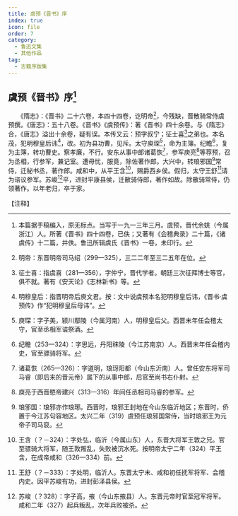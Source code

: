 ```yaml
---
title: 虞预《晋书》序
index: true
icon: file
order: 7
category:
  - 鲁迅文集
  - 其他作品
tag:  
  - 古籍序跋集
---
```


## 虞预《晋书》序[^1]

　　《隋志》：《晋书》二十六卷，本四十四卷，讫明帝[^2]，今残缺，晋散骑常侍虞预撰。《唐志》：五十八卷。《晋书》《虞预传》：著《晋书》四十余卷。与《隋志》合，《唐志》溢出十余卷，疑有误。本传又云：预字叔宁；征士喜[^3]之弟也。本名茂，犯明穆皇后讳[^4]，改。初为县功曹，见斥。太守庾琛[^5]，命为主簿。纪瞻[^6]，复为主簿，转功曹史。察孝廉，不行。安东从事中郎诸葛恢[^7]，参军庾亮[^8]等荐预，召为丞相，行参军，兼记室。遭母忧，服竟，除佐著作郎。大兴中，转琅邪国[^9]常侍，迁秘书丞，著作郎。咸和中，从平王含[^10]，赐爵西乡侯。假归，太守王舒[^11]请为谘议参军。苏峻[^12]平，进封平康县侯，迁散骑侍郎，著作如故。除散骑常侍，仍领著作。以年老归，卒于家。

【注释】

[^1]: 本篇据手稿编入，原无标点。当写于一九一三年三月。虞预，晋代余姚（今属浙江）人。所著《晋书》四十四卷，已佚；又著有《会稽典录》二十篇，《诸虞传》十二篇，并佚。鲁迅所辑虞氏《晋书》一卷，未印行。

[^2]: 明帝：东晋明帝司马绍（299—325），三二二年至三二五年在位。

[^3]: 征士喜：指虞喜（281—356），字仲宁，晋代学者。朝廷三次征拜博士等官，俱不就。著有《安天论》《志林新书》等。

[^4]: 明穆皇后：指晋明帝后庾文君。按：文中说虞预本名犯明穆皇后讳，《晋书·虞预传》作“犯明穆皇后母讳”。

[^5]: 庾琛：字子美，颍川鄢陵（今属河南）人，明穆皇后父。西晋末年任会稽太守，官至丞相军谘祭酒。

[^6]: 纪瞻（253—324）：字思远，丹阳秣陵（今江苏南京）人。西晋末年任会稽内史，官至骠骑将军。

[^7]: 诸葛恢（265—326）：字道明，琅玡阳都（今山东沂南）人。曾任安东将军司马睿（即后来的晋元帝）属下的从事中郎，后官至尚书右仆射。

[^8]: 庾亮于西晋愍帝建兴（313—316）年间任丞相司马睿的参军。

[^9]: 琅邪国：琅邪亦作琅琊。西晋时，琅邪王封地在今山东临沂地区；东晋时，侨置于今江苏句容地区。太兴二年（319）虞预任琅邪国常侍，当时琅邪王为元帝子司马裒。

[^10]: 王含（？－324）：字处弘，临沂（今属山东）人，东晋大将军王敦之兄。官至骠骑大将军，随王敦叛乱，失败被沉水死。按明帝太宁二年（324）平王含，在成帝咸和（326—334）前。

[^11]: 王舒（？－333）：字处明，临沂人。东晋太宁末、咸和初任抚军将军、会稽内史。因平苏峻有功，进封彭泽县侯。

[^12]: 苏峻（？328）：字子高，掖（今山东掖县）人。东晋元帝时官至冠军将军。咸和二年（327）起兵叛乱，次年兵败被杀。
